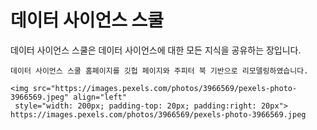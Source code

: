 데이터 사이언스 스쿨
==============================================================================

데이터 사이언스 스쿨은 데이터 사이언스에 대한 모든 지식을 공유하는 장입니다.

```{admonition} 알림
데이터 사이언스 스쿨 홈페이지를 깃헙 페이지와 주피터 북 기반으로 리모델링하였습니다.
```

````{admonition} 2020-09-30
<img src="https://images.pexels.com/photos/3966569/pexels-photo-3966569.jpeg" align="left" 
 style="width: 200px; padding-top: 20px; padding:right: 20px">
https://images.pexels.com/photos/3966569/pexels-photo-3966569.jpeg
````



